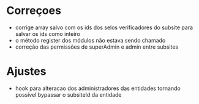 # Correçoes

- corrige array salvo com os ids dos selos verificadores do subsite para salvar os ids como inteiro
- o método register dos módulos não estava sendo chamado
- correção das permissões de superAdmin e admin entre subsites

# Ajustes
- hook para alteracao dos administradores das entidades tornando possível bypassar o subsiteId da entidade
